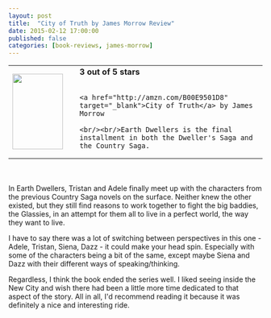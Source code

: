 ```yaml
---
layout: post
title:  "City of Truth by James Morrow Review"
date: 2015-02-12 17:00:00
published: false
categories: [book-reviews, james-morrow]
---
```


<table>
 <tr>
  <td><a href="http://amzn.com/B00E9501D8" target="_blank"><img src="http://ecx.images-amazon.com/images/I/813uRkQjdwL._SL1500_.jpg" style="height:150px; width:100px;"/></a></td>
  <td style="vertical-align:center; padding-left:25px;">
    <b>3 out of 5 stars</b><br/><br/>

    <a href="http://amzn.com/B00E9501D8" target="_blank">City of Truth</a> by James Morrow

    <br/><br/>Earth Dwellers is the final installment in both the Dweller's Saga and the Country Saga.

  </td>
 </tr>
</table>

<br/><br/>In Earth Dwellers, Tristan and Adele finally meet up with the characters from the previous Country Saga novels on the surface. Neither knew the other existed, but they still find reasons to work together to fight the big baddies, the Glassies, in an attempt for them all to live in a perfect world, the way they want to live. 

I have to say there was a lot of switching between perspectives in this one - Adele, Tristan, Siena, Dazz - it could make your head spin. Especially with some of the characters being a bit of the same, except maybe Siena and Dazz with their different ways of speaking/thinking. 

Regardless, I think the book ended the series well. I liked seeing inside the New City and wish there had been a little more time dedicated to that aspect of the story. All in all, I'd recommend reading it because it was definitely a nice and interesting ride.
